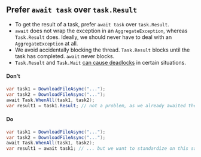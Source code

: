 ## Prefer `await task` over `task.Result`

- To get the result of a task, prefer `await task` over `task.Result`.
- `await` does not wrap the exception in an `AggregateException`, whereas `Task.Result` does. Ideally, we should never have to deal with an `AggregateException` at all.
- We avoid accidentally blocking the thread. `Task.Result` blocks until the task has completed. `await` never blocks.
- `Task.Result` and `Task.Wait` [can cause deadlocks](http://blog.stephencleary.com/2012/07/dont-block-on-async-code.html) in certain situations.

#### Don't
```c#
var task1 = DownloadFileAsync("...");
var task2 = DownloadFileAsync("...");
await Task.WhenAll(task1, task2);
var result1 = task1.Result; // not a problem, as we already awaited the task...
```

#### Do
```c#
var task1 = DownloadFileAsync("...");
var task2 = DownloadFileAsync("...");
await Task.WhenAll(task1, task2);
var result1 = await task1; // ... but we want to standardize on this safer style
```